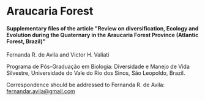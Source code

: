 # Araucaria Forest

#### Supplementary files of the article "Review on diversification, Ecology and Evolution during the Quaternary in the Araucaria Forest Province (Atlantic Forest, Brazil)"


Fernanda R. de Avila and Victor H. Valiati

Programa de Pós-Graduação em Biologia: Diversidade e Manejo de Vida Silvestre, Universidade do Vale do Rio dos Sinos, São Leopoldo, Brazil.

Correspondence should be addressed to Fernanda R. de Avila: fernandar.avila@gmail.com
